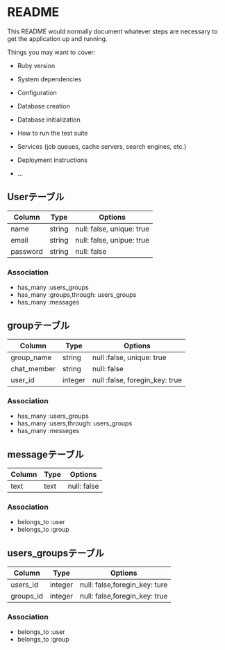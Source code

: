 # README

This README would normally document whatever steps are necessary to get the
application up and running.

Things you may want to cover:

* Ruby version

* System dependencies

* Configuration

* Database creation

* Database initialization

* How to run the test suite

* Services (job queues, cache servers, search engines, etc.)

* Deployment instructions

* ...
## Userテーブル
|Column|Type|Options|
|------|----|-------|
|name|string|null: false, unique: true|
|email|string|null: false, unipue: true|
|password|string|null: false|

### Association
- has_many :users_groups
- has_many :groups,through: users_groups
- has_many :messages

## groupテーブル
|Column|Type|Options|
|------|----|-------|
|group_name|string|null :false, unique: true|
|chat_member|string|null: false|
|user_id|integer|null :false, foregin_key: true|

### Association
- has_many :users_groups
- has_many :users,through: users_groups
- has_many :messeges

## messageテーブル
|Column|Type|Options|
|------|----|-------|
|text|text|null: false|

### Association
- belongs_to :user
- belongs_to :group

## users_groupsテーブル
|Column|Type|Options|
|------|----|-------|
|users_id|integer|null: false,foregin_key: ture|
|groups_id|integer|null: false,foregin_key: true|

### Association
- belongs_to :user
- belongs_to :group